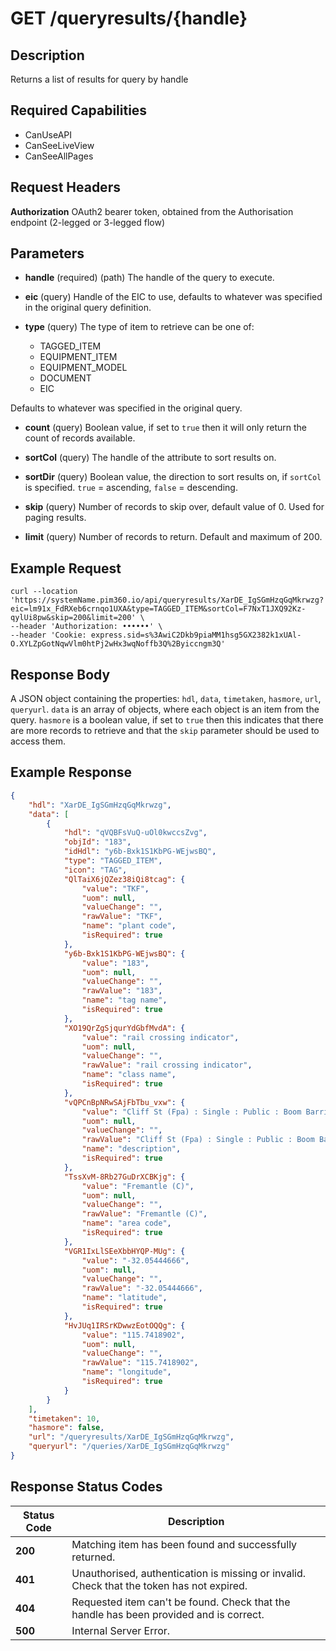 # GET /queryresults/{handle}

## Description
Returns a list of results for query by handle

## Required Capabilities
* CanUseAPI
* CanSeeLiveView
* CanSeeAllPages

## Request Headers

**Authorization** OAuth2 bearer token, obtained from the Authorisation endpoint (2-legged or 3-legged flow)

## Parameters
* **handle** (required) (path) The handle of the query to execute.

* **eic** (query) Handle of the EIC to use, defaults to whatever was specified in the original query definition.

* **type** (query) The type of item to retrieve can be one of:
    * TAGGED_ITEM
    * EQUIPMENT_ITEM
    * EQUIPMENT_MODEL
    * DOCUMENT
    * EIC
    
Defaults to whatever was specified in the original query.

* **count** (query) Boolean value, if set to `true` then it will only return the count of records available.

* **sortCol** (query) The handle of the attribute to sort results on.

* **sortDir** (query) Boolean value, the direction to sort results on, if `sortCol` is specified. `true` = ascending, `false` = descending.

* **skip** (query) Number of records to skip over, default value of 0. Used for paging results.

* **limit** (query) Number of records to return. Default and maximum of 200.

## Example Request
```
curl --location 'https://systemName.pim360.io/api/queryresults/XarDE_IgSGmHzqGqMkrwzg?eic=lm91x_FdRXeb6crnqo1UXA&type=TAGGED_ITEM&sortCol=F7NxT1JXQ92Kz-qylUi8pw&skip=200&limit=200' \
--header 'Authorization: ••••••' \
--header 'Cookie: express.sid=s%3AwiC2Dkb9piaMM1hsg5GX2382k1xUAl-O.XYLZpGotNqwVlm0htPj2wHx3wqNoffb3Q%2Byiccngm3Q'
```

## Response Body
A JSON object containing the properties: `hdl`, `data`, `timetaken`, `hasmore`, `url`, `queryurl`. `data` is an array of objects, where each object is an item from the query. `hasmore` is a boolean value, if set to `true` then this indicates that there are more records to retrieve and that the `skip` parameter should be used to access them.

## Example Response
```JSON
{
    "hdl": "XarDE_IgSGmHzqGqMkrwzg",
    "data": [
        {
            "hdl": "qVQBFsVuQ-uOl0kwccsZvg",
            "objId": "183",
            "idHdl": "y6b-Bxk1S1KbPG-WEjwsBQ",
            "type": "TAGGED_ITEM",
            "icon": "TAG",
            "QlTaiX6jQZez38iQi8tcag": {
                "value": "TKF",
                "uom": null,
                "valueChange": "",
                "rawValue": "TKF",
                "name": "plant code",
                "isRequired": true
            },
            "y6b-Bxk1S1KbPG-WEjwsBQ": {
                "value": "183",
                "uom": null,
                "valueChange": "",
                "rawValue": "183",
                "name": "tag name",
                "isRequired": true
            },
            "XO19QrZgSjqurYdGbfMvdA": {
                "value": "rail crossing indicator",
                "uom": null,
                "valueChange": "",
                "rawValue": "rail crossing indicator",
                "name": "class name",
                "isRequired": true
            },
            "vQPCnBpNRwSAjFbTbu_vxw": {
                "value": "Cliff St (Fpa) : Single : Public : Boom Barriers : 118Z005",
                "uom": null,
                "valueChange": "",
                "rawValue": "Cliff St (Fpa) : Single : Public : Boom Barriers : 118Z005",
                "name": "description",
                "isRequired": true
            },
            "TssXvM-8Rb27GuDrXCBKjg": {
                "value": "Fremantle (C)",
                "uom": null,
                "valueChange": "",
                "rawValue": "Fremantle (C)",
                "name": "area code",
                "isRequired": true
            },
            "VGR1IxLlSEeXbbHYQP-MUg": {
                "value": "-32.05444666",
                "uom": null,
                "valueChange": "",
                "rawValue": "-32.05444666",
                "name": "latitude",
                "isRequired": true
            },
            "HvJUq1IRSrKDwwzEotOQQg": {
                "value": "115.7418902",
                "uom": null,
                "valueChange": "",
                "rawValue": "115.7418902",
                "name": "longitude",
                "isRequired": true
            }
        }
    ],
    "timetaken": 10,
    "hasmore": false,
    "url": "/queryresults/XarDE_IgSGmHzqGqMkrwzg",
    "queryurl": "/queries/XarDE_IgSGmHzqGqMkrwzg"
}
```

## Response Status Codes
| Status Code | Description |
| -------- | ------- |
|**200** |Matching item has been found and successfully returned.|
|**401** |Unauthorised, authentication is missing or invalid. Check that the token has not expired.|
|**404** |Requested item can't be found. Check that the handle has been provided and is correct.|
|**500** |Internal Server Error.|


